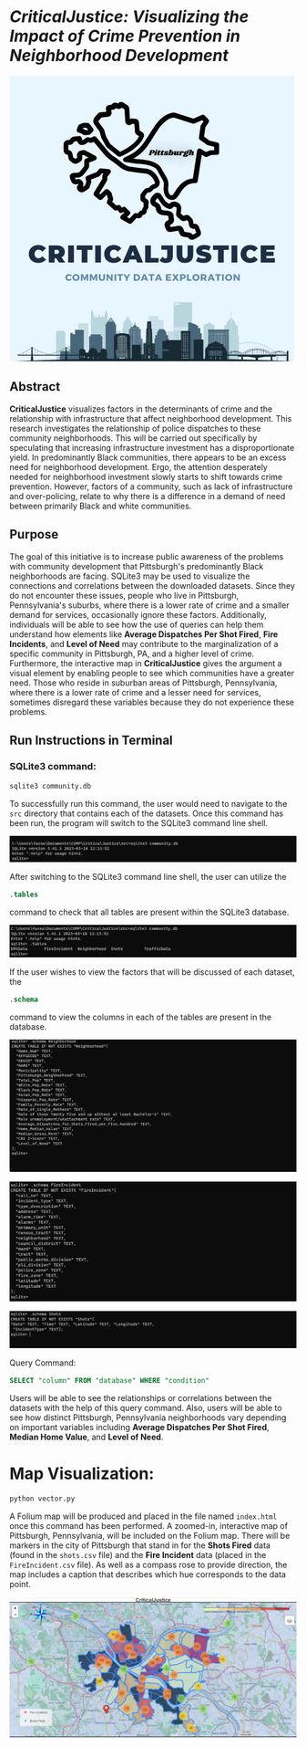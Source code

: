 # ***CriticalJustice: Visualizing the Impact of Crime Prevention in Neighborhood Development***
 
![CriticalJustice](images/newLogo.png)

## Abstract

**CriticalJustice** visualizes factors in the determinants of crime and the relationship with infrastructure that affect neighborhood development. This research investigates the relationship of police dispatches to these community neighborhoods. This will be carried out specifically by speculating that increasing infrastructure investment has a disproportionate yield. In predominantly Black communities, there appears to be an excess need for neighborhood development. Ergo, the attention desperately needed for neighborhood investment slowly starts to shift towards crime prevention. However, factors of a community, such as lack of infrastructure and over-policing, relate to why there is a difference in a demand of need between primarily Black and white communities.

## Purpose

The goal of this initiative is to increase public awareness of the problems with community development that Pittsburgh's predominantly Black neighborhoods are facing. SQLite3 may be used to visualize the connections and correlations between the downloaded datasets. Since they do not encounter these issues, people who live in Pittsburgh, Pennsylvania's suburbs, where there is a lower rate of crime and a smaller demand for services, occasionally ignore these factors. Additionally, individuals will be able to see how the use of queries can help them understand how elements like __Average Dispatches Per Shot Fired__, __Fire Incidents__, and __Level of Need__ may contribute to the marginalization of a specific community in Pittsburgh, PA, and a higher level of crime. Furthermore, the interactive map in **CriticalJustice** gives the argument a visual element by enabling people to see which communities have a greater need. Those who reside in suburban areas of Pittsburgh, Pennsylvania, where there is a lower rate of crime and a lesser need for services, sometimes disregard these variables because they do not experience these problems.

## Run Instructions in Terminal

### SQLite3 command:

```SQL
sqlite3 community.db
```

To successfully run this command, the user would need to navigate to the `src` directory that contains each of the datasets. Once this command has been run, the program will switch to the SQLite3 command line shell.

![SQL Command Shell](images/src.png)

After switching to the SQLite3 command line shell, the user can utilize the

```SQL
.tables
```

command to check that all tables are present within the SQLite3 database.

![.tables command](images/tables.png)

If the user wishes to view the factors that will be discussed of each dataset, the

```SQL
.schema
```

command to view the columns in each of the tables are present in the database.

![.schema command](images/conclude1.png)

![.schema command2](images/conclude2.png)

![.schema command3](images/conclude3.png)

Query Command:

```SQL
SELECT "column" FROM "database" WHERE "condition"
```

Users will be able to see the relationships or correlations between the datasets with the help of this query command. Also, users will be able to see how distinct Pittsburgh, Pennsylvania neighborhoods vary depending on important variables including __Average Dispatches Per Shot Fired__, __Median Home Value__, and __Level of Need__.

# Map Visualization:

```python
python vector.py
```

A Folium map will be produced and placed in the file named `index.html` once this command has been performed. A zoomed-in, interactive map of Pittsburgh, Pennsylvania, will be included on the Folium map. There will be markers in the city of Pittsburgh that stand in for the **Shots Fired** data (found in the `shots.csv` file) and the **Fire Incident** data (placed in the `FireIncident.csv` file). As well as a compass rose to provide direction, the map includes a caption that describes which hue corresponds to the data point.

![Interactive Map](images/map.png)
